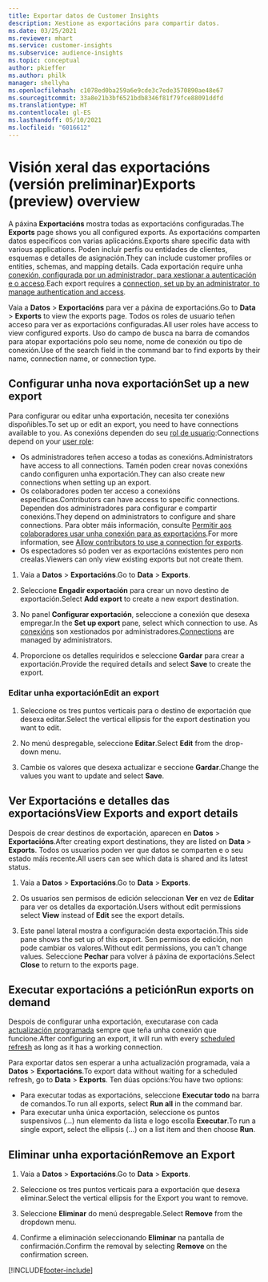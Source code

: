 ```yaml
---
title: Exportar datos de Customer Insights
description: Xestione as exportacións para compartir datos.
ms.date: 03/25/2021
ms.reviewer: mhart
ms.service: customer-insights
ms.subservice: audience-insights
ms.topic: conceptual
author: pkieffer
ms.author: philk
manager: shellyha
ms.openlocfilehash: c1078ed0ba259a6e9cde3c7ede3570890ae48e67
ms.sourcegitcommit: 33a8e21b3bf6521bdb8346f81f79fce88091ddfd
ms.translationtype: HT
ms.contentlocale: gl-ES
ms.lasthandoff: 05/10/2021
ms.locfileid: "6016612"
---
```

# <a name="exports-preview-overview"></a><span data-ttu-id="aa4ba-103">Visión xeral das exportacións (versión preliminar)</span><span class="sxs-lookup"><span data-stu-id="aa4ba-103">Exports (preview) overview</span></span>

<span data-ttu-id="aa4ba-104">A páxina **Exportacións** mostra todas as exportacións configuradas.</span><span class="sxs-lookup"><span data-stu-id="aa4ba-104">The **Exports** page shows you all configured exports.</span></span> <span data-ttu-id="aa4ba-105">As exportacións comparten datos específicos con varias aplicacións.</span><span class="sxs-lookup"><span data-stu-id="aa4ba-105">Exports share specific data with various applications.</span></span> <span data-ttu-id="aa4ba-106">Poden incluír perfís ou entidades de clientes, esquemas e detalles de asignación.</span><span class="sxs-lookup"><span data-stu-id="aa4ba-106">They can include customer profiles or entities, schemas, and mapping details.</span></span> <span data-ttu-id="aa4ba-107">Cada exportación require unha [conexión, configurada por un administrador, para xestionar a autenticación e o acceso](connections.md).</span><span class="sxs-lookup"><span data-stu-id="aa4ba-107">Each export requires a [connection, set up by an administrator, to manage authentication and access](connections.md).</span></span>

<span data-ttu-id="aa4ba-108">Vaia a **Datos** > **Exportacións** para ver a páxina de exportacións.</span><span class="sxs-lookup"><span data-stu-id="aa4ba-108">Go to **Data** > **Exports** to view the exports page.</span></span> <span data-ttu-id="aa4ba-109">Todos os roles de usuario teñen acceso para ver as exportacións configuradas.</span><span class="sxs-lookup"><span data-stu-id="aa4ba-109">All user roles have access to view configured exports.</span></span> <span data-ttu-id="aa4ba-110">Uso do campo de busca na barra de comandos para atopar exportacións polo seu nome, nome de conexión ou tipo de conexión.</span><span class="sxs-lookup"><span data-stu-id="aa4ba-110">Use of the search field in the command bar to find exports by their name, connection name, or connection type.</span></span>

## <a name="set-up-a-new-export"></a><span data-ttu-id="aa4ba-111">Configurar unha nova exportación</span><span class="sxs-lookup"><span data-stu-id="aa4ba-111">Set up a new export</span></span>

<span data-ttu-id="aa4ba-112">Para configurar ou editar unha exportación, necesita ter conexións dispoñibles.</span><span class="sxs-lookup"><span data-stu-id="aa4ba-112">To set up or edit an export, you need to have connections available to you.</span></span> <span data-ttu-id="aa4ba-113">As conexións dependen do seu [rol de usuario](permissions.md):</span><span class="sxs-lookup"><span data-stu-id="aa4ba-113">Connections depend on your [user role](permissions.md):</span></span>
- <span data-ttu-id="aa4ba-114">Os administradores teñen acceso a todas as conexións.</span><span class="sxs-lookup"><span data-stu-id="aa4ba-114">Administrators have access to all connections.</span></span> <span data-ttu-id="aa4ba-115">Tamén poden crear novas conexións cando configuren unha exportación.</span><span class="sxs-lookup"><span data-stu-id="aa4ba-115">They can also create new connections when setting up an export.</span></span>
- <span data-ttu-id="aa4ba-116">Os colaboradores poden ter acceso a conexións específicas.</span><span class="sxs-lookup"><span data-stu-id="aa4ba-116">Contributors can have access to specific connections.</span></span> <span data-ttu-id="aa4ba-117">Dependen dos administradores para configurar e compartir conexións.</span><span class="sxs-lookup"><span data-stu-id="aa4ba-117">They depend on administrators to configure and share connections.</span></span> <span data-ttu-id="aa4ba-118">Para obter máis información, consulte [Permitir aos colaboradores usar unha conexión para as exportacións](connections.md#allow-contributors-to-use-a-connection-for-exports).</span><span class="sxs-lookup"><span data-stu-id="aa4ba-118">For more information, see [Allow contributors to use a connection for exports](connections.md#allow-contributors-to-use-a-connection-for-exports).</span></span>
- <span data-ttu-id="aa4ba-119">Os espectadores só poden ver as exportacións existentes pero non crealas.</span><span class="sxs-lookup"><span data-stu-id="aa4ba-119">Viewers can only view existing exports but not create them.</span></span>

1. <span data-ttu-id="aa4ba-120">Vaia a **Datos** > **Exportacións**.</span><span class="sxs-lookup"><span data-stu-id="aa4ba-120">Go to **Data** > **Exports**.</span></span>

1. <span data-ttu-id="aa4ba-121">Seleccione **Engadir exportación** para crear un novo destino de exportación.</span><span class="sxs-lookup"><span data-stu-id="aa4ba-121">Select **Add export** to create a new export destination.</span></span>

1. <span data-ttu-id="aa4ba-122">No panel **Configurar exportación**, seleccione a conexión que desexa empregar.</span><span class="sxs-lookup"><span data-stu-id="aa4ba-122">In the **Set up export** pane, select which connection to use.</span></span> <span data-ttu-id="aa4ba-123">As [conexións](connections.md) son xestionados por administradores.</span><span class="sxs-lookup"><span data-stu-id="aa4ba-123">[Connections](connections.md) are managed by administrators.</span></span> 

1. <span data-ttu-id="aa4ba-124">Proporcione os detalles requiridos e seleccione **Gardar** para crear a exportación.</span><span class="sxs-lookup"><span data-stu-id="aa4ba-124">Provide the required details and select **Save** to create the export.</span></span>

### <a name="edit-an-export"></a><span data-ttu-id="aa4ba-125">Editar unha exportación</span><span class="sxs-lookup"><span data-stu-id="aa4ba-125">Edit an export</span></span>

1. <span data-ttu-id="aa4ba-126">Seleccione os tres puntos verticais para o destino de exportación que desexa editar.</span><span class="sxs-lookup"><span data-stu-id="aa4ba-126">Select the vertical ellipsis for the export destination you want to edit.</span></span>

1. <span data-ttu-id="aa4ba-127">No menú despregable, seleccione **Editar**.</span><span class="sxs-lookup"><span data-stu-id="aa4ba-127">Select **Edit** from the drop-down menu.</span></span>

1. <span data-ttu-id="aa4ba-128">Cambie os valores que desexa actualizar e seccione **Gardar**.</span><span class="sxs-lookup"><span data-stu-id="aa4ba-128">Change the values you want to update and select **Save**.</span></span>

## <a name="view-exports-and-export-details"></a><span data-ttu-id="aa4ba-129">Ver Exportacións e detalles das exportacións</span><span class="sxs-lookup"><span data-stu-id="aa4ba-129">View Exports and export details</span></span>

<span data-ttu-id="aa4ba-130">Despois de crear destinos de exportación, aparecen en **Datos** > **Exportacións**.</span><span class="sxs-lookup"><span data-stu-id="aa4ba-130">After creating export destinations, they are listed on **Data** > **Exports**.</span></span> <span data-ttu-id="aa4ba-131">Todos os usuarios poden ver que datos se comparten e o seu estado máis recente.</span><span class="sxs-lookup"><span data-stu-id="aa4ba-131">All users can see which data is shared and its latest status.</span></span>

1. <span data-ttu-id="aa4ba-132">Vaia a **Datos** > **Exportacións**.</span><span class="sxs-lookup"><span data-stu-id="aa4ba-132">Go to **Data** > **Exports**.</span></span>

1. <span data-ttu-id="aa4ba-133">Os usuarios sen permisos de edición seleccionan **Ver** en vez de **Editar** para ver os detalles da exportación.</span><span class="sxs-lookup"><span data-stu-id="aa4ba-133">Users without edit permissions select **View** instead of **Edit** see the export details.</span></span>

1. <span data-ttu-id="aa4ba-134">Este panel lateral mostra a configuración desta exportación.</span><span class="sxs-lookup"><span data-stu-id="aa4ba-134">This side pane shows the set up of this export.</span></span> <span data-ttu-id="aa4ba-135">Sen permisos de edición, non pode cambiar os valores.</span><span class="sxs-lookup"><span data-stu-id="aa4ba-135">Without edit permissions, you can't change values.</span></span> <span data-ttu-id="aa4ba-136">Seleccione **Pechar** para volver á páxina de exportacións.</span><span class="sxs-lookup"><span data-stu-id="aa4ba-136">Select **Close** to return to the exports page.</span></span>

## <a name="run-exports-on-demand"></a><span data-ttu-id="aa4ba-137">Executar exportacións a petición</span><span class="sxs-lookup"><span data-stu-id="aa4ba-137">Run exports on demand</span></span>

<span data-ttu-id="aa4ba-138">Despois de configurar unha exportación, executarase con cada [actualización programada](system.md#schedule-tab) sempre que teña unha conexión que funcione.</span><span class="sxs-lookup"><span data-stu-id="aa4ba-138">After configuring an export, it will run with every [scheduled refresh](system.md#schedule-tab) as long as it has a working connection.</span></span>

<span data-ttu-id="aa4ba-139">Para exportar datos sen esperar a unha actualización programada, vaia a **Datos** > **Exportacións**.</span><span class="sxs-lookup"><span data-stu-id="aa4ba-139">To export data without waiting for a scheduled refresh, go to **Data** > **Exports**.</span></span> <span data-ttu-id="aa4ba-140">Ten dúas opcións:</span><span class="sxs-lookup"><span data-stu-id="aa4ba-140">You have two options:</span></span>

- <span data-ttu-id="aa4ba-141">Para executar todas as exportacións, seleccione **Executar todo** na barra de comandos.</span><span class="sxs-lookup"><span data-stu-id="aa4ba-141">To run all exports, select **Run all** in the command bar.</span></span> 
- <span data-ttu-id="aa4ba-142">Para executar unha única exportación, seleccione os puntos suspensivos (...) nun elemento da lista e logo escolla **Executar**.</span><span class="sxs-lookup"><span data-stu-id="aa4ba-142">To run a single export, select the ellipsis (...) on a list item and then choose **Run**.</span></span>

## <a name="remove-an-export"></a><span data-ttu-id="aa4ba-143">Eliminar unha exportación</span><span class="sxs-lookup"><span data-stu-id="aa4ba-143">Remove an Export</span></span>

1. <span data-ttu-id="aa4ba-144">Vaia a **Datos** > **Exportacións**.</span><span class="sxs-lookup"><span data-stu-id="aa4ba-144">Go to **Data** > **Exports**.</span></span>

1. <span data-ttu-id="aa4ba-145">Seleccione os tres puntos verticais para a exportación que desexa eliminar.</span><span class="sxs-lookup"><span data-stu-id="aa4ba-145">Select the vertical ellipsis for the Export you want to remove.</span></span>

1. <span data-ttu-id="aa4ba-146">Seleccione **Eliminar** do menú despregable.</span><span class="sxs-lookup"><span data-stu-id="aa4ba-146">Select **Remove** from the dropdown menu.</span></span>

1. <span data-ttu-id="aa4ba-147">Confirme a eliminación seleccionando **Eliminar** na pantalla de confirmación.</span><span class="sxs-lookup"><span data-stu-id="aa4ba-147">Confirm the removal by selecting **Remove** on the confirmation screen.</span></span>


[!INCLUDE[footer-include](../includes/footer-banner.md)]
